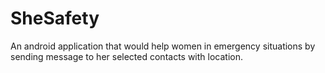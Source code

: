 # SheSafety

An android application that would help women in emergency situations by sending message to her selected contacts with location.
